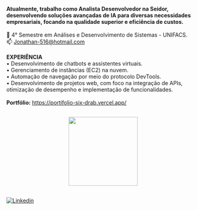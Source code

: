 <link rel="stylesheet" href="https://cdn.jsdelivr.net/gh/devicons/devicon@v2.15.1/devicon.min.css">
          

<strong>Atualmente, trabalho como Analista Desenvolvedor na Seidor, desenvolvendo soluções avançadas de IA para diversas necessidades empresariais, focando na qualidade superior e eficiência de custos.</strong>
<br/>
<br/>🌱 4° Semestre em Análises e Desenvolvimento de Sistemas - UNIFACS.
<br/>📫 Jonathan-516@hotmail.com
<br/>
<br/><strong>EXPERIÊNCIA</strong>
<br/>• Desenvolvimento de chatbots e assistentes virtuais.
<br/>• Gerenciamento de instâncias (EC2) na nuvem.
<br/>• Automação de navegação por meio do protocolo DevTools.
<br/>• Desenvolvimento de projetos web, com foco na integração de APIs, otimização de desempenho e implementação de funcionalidades.
<br/>
<br/><strong>Portfólio:</strong> https://portifolio-six-drab.vercel.app/

##

<div align="center">
  <a href="https://github.com/cortoppassi">
  <img height="180em" src="https://github-readme-stats.vercel.app/api/top-langs/?username=cortoppassi&layout=compact&langs_count=7&theme=dark"/>
</div>
<!-- <div>

 
 <img align="center" alt="Js" height="50" width="50" src="https://raw.githubusercontent.com/devicons/devicon/master/icons/javascript/javascript-plain.svg"      style="max-width: 100%;"> 
 
 <img align="center" alt="React" height="50" width="50" src="https://cdn.jsdelivr.net/gh/devicons/devicon/icons/react/react-original-wordmark.svg" style="max-        width: 100%;">
          
 <img align="center" alt="Node" height="100" width="100" src="https://cdn.jsdelivr.net/gh/devicons/devicon/icons/nodejs/nodejs-original-wordmark.svg" style="max-width:    100%;"/>
                   
 </div> -->
 
##

  <a href="https://www.linkedin.com/in/jonathan-cortoppassi-83193323a/" target="_blank"><img src="https://img.shields.io/badge/LinkedIn-0077B5?style=for-the-badge&logo=linkedin&logoColor=white" alt="Linkedin"></a>
